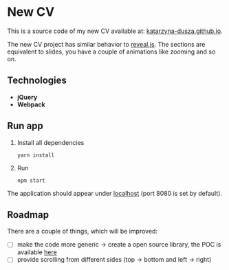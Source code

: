 # New CV

This is a source code of my new CV available at: [katarzyna-dusza.github.io](https://katarzyna-dusza.github.io).

The new CV project has similar behavior to [reveal.js](https://revealjs.com). The sections are equivalent to slides, you have a couple of animations like zooming and so on.

## Technologies
- **jQuery**
- **Webpack**


## Run app
1. Install all dependencies
    ```shell
    yarn install
    ```

2. Run
    ```shell
    npm start
    ```
The application should appear under [localhost](localhost:8080) (port 8080 is set by default).

## Roadmap

There are a couple of things, which will be improved:
- [ ] make the code more generic -> create a open source library, the POC is available [here](https://github.com/katarzyna-dusza/slider) 
- [ ] provide scrolling from different sides (top -> bottom and left -> right)
